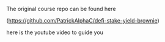 The original course repo can be found here

(https://github.com/PatrickAlphaC/defi-stake-yield-brownie)

here is the youtube video to guide you
